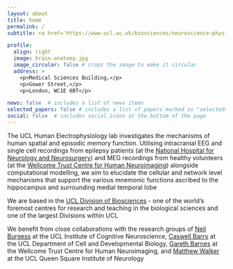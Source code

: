```yaml
---
layout: about
title: home
permalink: /
subtitle: <a href='https://www.ucl.ac.uk/biosciences/neuroscience-physiology-and-pharmacology'>UCL Department of Neuroscience, Physiology and Pharmacology</a>

profile:
  align: right
  image: brain-anatomy.jpg
  image_circular: false # crops the image to make it circular
  address: >
    <p>Medical Sciences Building,</p>
    <p>Gower Street,</p>
    <p>London, WC1E 6BT</p>

news: false  # includes a list of news items
selected_papers: false # includes a list of papers marked as "selected={true}"
social: false  # includes social icons at the bottom of the page
---
```


The UCL Human Electrophysiology lab investigates the mechanisms of human spatial and episodic memory function. Utilising intracranial EEG and single cell recordings from epilepsy patients (at the [National Hospital for Neurology and Neurosurgery](https://www.uclh.nhs.uk/our-services/our-hospitals/national-hospital-neurology-and-neurosurgery)) and MEG recordings from healthy volunteers (at the [Wellcome Trust Centre for Human Neuroimaging](https://www.fil.ion.ucl.ac.uk/)) alongside computational modelling, we aim to elucidate the cellular and network level mechanisms that support the various mnemonic functions ascribed to the hippocampus and surrounding medial temporal lobe

We are based in the [UCL Division of Biosciences](https://www.ucl.ac.uk/biosciences/ucl-biosciences) - one of the world’s foremost centres for research and teaching in the biological sciences and one of the largest Divisions within UCL

We benefit from close collaborations with the research groups of [Neil Burgess](https://www.ucl.ac.uk/icn/research/research-groups/space-memory) at the UCL Institute of Cognitive Neuroscience, [Caswell Barry](https://barry-lab.com/) at the UCL Department of Cell and Developmental Biology, [Gareth Barnes](https://www.fil.ion.ucl.ac.uk/team/meg-team/) at the Wellcome Trust Centre for Human Neuroimaging, and [Matthew Walker](https://www.ucl.ac.uk/ion/people/professor-matthew-walker) at the UCL Queen Square Institute of Neurology
